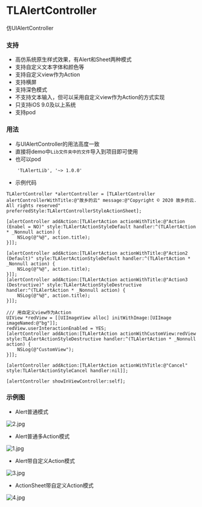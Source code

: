 # TLAlertController
仿UIAlertController


### 支持
- 高仿系统原生样式效果，有Alert和Sheet两种模式
- 支持自定义文本字体和颜色等
- 支持自定义view作为Action
- 支持横屏
- 支持深色模式
- 不支持文本输入，但可以采用自定义view作为Action的方式实现
- 只支持iOS 9.0及以上系统
- 支持pod

### 用法
- 与UIAlertController的用法高度一致
- 直接将demo中`Lib文件夹中的文件`导入到项目即可使用
- 也可以pod
```
    'TLAlertLib', '~> 1.0.0'
```
- 示例代码
```objc
TLAlertController *alertController = [TLAlertController alertControllerWithTitle:@"故乡的云" message:@"Copyright © 2020 故乡的云. All rights reserved" preferredStyle:TLAlertControllerStyleActionSheet];
                 
[alertController addAction:[TLAlertAction actionWithTitle:@"Action (Enabel = NO)" style:TLAlertActionStyleDefault handler:^(TLAlertAction * _Nonnull action) {
    NSLog(@"%@", action.title);
}]];
        
[alertController addAction:[TLAlertAction actionWithTitle:@"Action2 (Default)" style:TLAlertActionStyleDefault handler:^(TLAlertAction * _Nonnull action) {
    NSLog(@"%@", action.title);
}]];
[alertController addAction:[TLAlertAction actionWithTitle:@"Action3 (Destructive)" style:TLAlertActionStyleDestructive handler:^(TLAlertAction * _Nonnull action) {
    NSLog(@"%@", action.title);
}]];

/// 用自定义view作为Action
UIView *redView = [[UIImageView alloc] initWithImage:[UIImage imageNamed:@"bg"]];
redView.userInteractionEnabled = YES;
[alertController addAction:[TLAlertAction actionWithCustomView:redView style:TLAlertActionStyleDestructive handler:^(TLAlertAction * _Nonnull action) {
    NSLog(@"CustomView");
}]];

[alertController addAction:[TLAlertAction actionWithTitle:@"Cancel" style:TLAlertActionStyleCancel handler:nil]];

[alertController showInViewController:self];
```

### 示例图
- Alert普通模式

![2.jpg](https://upload-images.jianshu.io/upload_images/3333500-fbe5073faae9be73.jpg?imageMogr2/auto-orient/strip%7CimageView2/2/w/1240)

- Alert普通多Action模式

![1.jpg](https://upload-images.jianshu.io/upload_images/3333500-daf92e4d14c5c347.jpg?imageMogr2/auto-orient/strip%7CimageView2/2/w/1240)


- Alert带自定义Action模式

![3.jpg](https://upload-images.jianshu.io/upload_images/3333500-845a4857e44f38ea.jpg?imageMogr2/auto-orient/strip%7CimageView2/2/w/1240)


- ActionSheet带自定义Action模式

![4.jpg](https://upload-images.jianshu.io/upload_images/3333500-c92eb1f3a4e65fd2.jpg?imageMogr2/auto-orient/strip%7CimageView2/2/w/1240)

